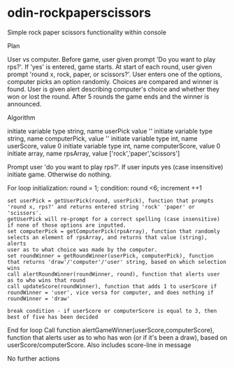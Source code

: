 # odin-rockpaperscissors
Simple rock paper scissors functionality within console

Plan

User vs computer. Before game, user given prompt 'Do you want to play rps?'. If 'yes' is entered, game starts.
At start of each round, user given prompt 'round x, rock, paper, or scissors?'. User enters one of the options,
computer picks an option randomly. Choices are compared and winner is found. User is given alert describing
computer's choice and whether they won or lost the round. After 5 rounds the game ends and the winner is 
announced.


Algorithm

initiate variable type string, name userPick value ''
initiate variable type string, name computerPick, value ''
initiate variable type int, name userScore, value 0
initiate variable type int, name computerScore, value 0
initiate array, name rpsArray, value ['rock','paper','scissors']

Prompt user 'do you want to play rps?'. If user inputs yes (case insensitive) initiate game. Otherwise do nothing.

For loop initialization: round = 1; condition: round <6; increment ++1

    set userPick = getUserPick(round, userPick), function that prompts 'round x, rps?' and returns entered string 'rock' 'paper' or 'scissors'.
    getUserPick will re-prompt for a correct spelling (case insensitive) if none of those options are inputted.
    set computerPick = getComputerPick(rpsArray), function that randomly selects an element of rpsArray, and returns that value (string), alerts
    user as to what choice was made by the computer.
    set roundWinner = getRoundWinner(userPick, computerPick), function that returns 'draw'/'computer'/'user' string, based on which selection wins
    call alertRoundWinner(roundWinner, round), function that alerts user as to who wins that round
    call updateScore(roundWinner), function that adds 1 to userScore if roundWinner = 'user', vice versa for computer, and does nothing if roundWinner = 'draw'

    break condition - if userScore or computerScore is equal to 3, then best of five has been decided

End for loop
Call function alertGameWinner(userScore,computerScore), function that alerts user as to who has won (or if it's been a draw), based on userScore/computerScore.
Also includes score-line in message

No further actions






